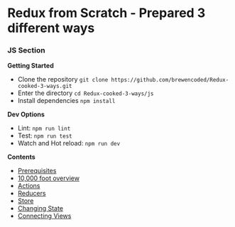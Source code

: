 # Redux from Scratch - Prepared 3 different ways

### JS Section

**Getting Started**
 - Clone the repository `git clone https://github.com/brewencoded/Redux-cooked-3-ways.git`
 - Enter the directory `cd Redux-cooked-3-ways/js`
 - Install dependencies `npm install`

 **Dev Options**
  - Lint: `npm run lint`
  - Test: `npm run test`
  - Watch and Hot reload: `npm run dev`

**Contents**
 - [Prerequisites](PREREQS.md)
 - [10,000 foot overview](OVERVIEW.md)
 - [Actions]()
 - [Reducers]()
 - [Store]()
 - [Changing State]()
 - [Connecting Views]()
